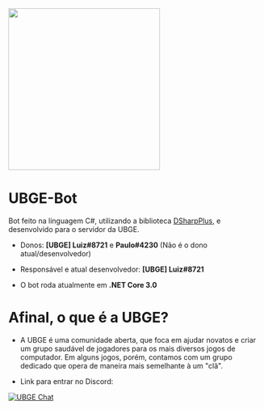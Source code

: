<img src="https://cdn.discordapp.com/attachments/536726278074662914/543573575207092265/Logo_UBGE_2.png" height="320" width="300">

# UBGE-Bot
Bot feito na linguagem C#, utilizando a biblioteca [DSharpPlus](https://github.com/DSharpPlus/DSharpPlus/), e desenvolvido para o servidor da UBGE.

- Donos: **[UBGE] Luiz#8721** e **Paulo#4230** (Não é o dono atual/desenvolvedor)
- Responsável e atual desenvolvedor: **[UBGE] Luiz#8721**

- O bot roda atualmente em **.NET Core 3.0**

# Afinal, o que é a UBGE?

- A UBGE é uma comunidade aberta, que foca em ajudar novatos e criar um grupo saudável de jogadores para os mais diversos jogos de computador. Em alguns jogos, porém, contamos com um grupo dedicado que opera de maneira mais semelhante à um "clã".

- Link para entrar no Discord:

[![UBGE Chat](https://discordapp.com/api/guilds/194925640888221698/embed.png?style=banner1)](https://discord.gg/F8Pjnj2)